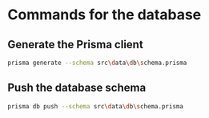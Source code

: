 # Commands for the database

## Generate the Prisma client
```bash
prisma generate --schema src\data\db\schema.prisma
```

## Push the database schema
```bash
prisma db push --schema src\data\db\schema.prisma
```
